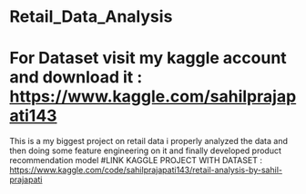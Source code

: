 # Retail_Data_Analysis
# For Dataset visit my kaggle account and download it  : https://www.kaggle.com/sahilprajapati143
This is a my biggest project on retail data i properly analyzed the data and then doing some feature engineering on it and finally developed product recommendation model 
#LINK KAGGLE PROJECT WITH DATASET : https://www.kaggle.com/code/sahilprajapati143/retail-analysis-by-sahil-prajapati

